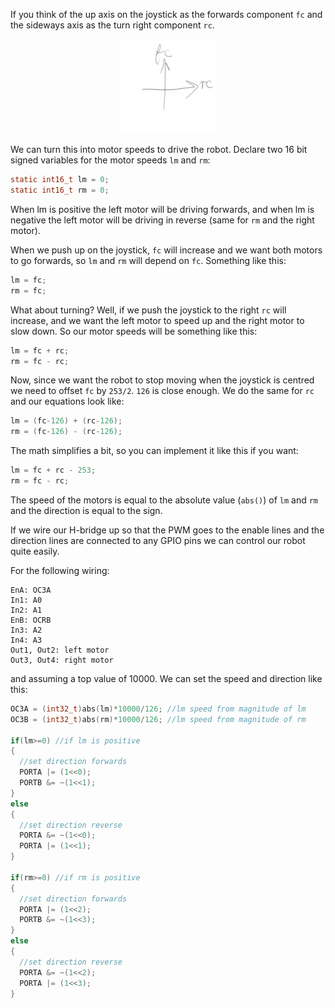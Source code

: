 If you think of the up axis on the joystick as the forwards component ```fc``` and the sideways axis as the turn right component ```rc```.

<p align="center"> <img src="fc-rc.png" alt="forwards component and right component" width="30%"> </p>

We can turn this into motor speeds to drive the robot. Declare two 16 bit signed variables for the motor speeds ```lm``` and ```rm```:

```c
static int16_t lm = 0;
static int16_t rm = 0;
```

When lm is positive the left motor will be driving forwards, and when lm is negative the left motor will be driving in reverse (same for ```rm``` and the right motor).

When we push up on the joystick, ```fc``` will increase and we want both motors to go forwards, so ```lm``` and ```rm``` will depend on ```fc```.
Something like this:

```c
lm = fc;
rm = fc;
```

What about turning? Well, if we push the joystick to the right ```rc``` will increase, and we want the left motor to speed up and the right motor to slow down.
So our motor speeds will be something like this:
```c
lm = fc + rc;
rm = fc - rc;
```

Now, since we want the robot to stop moving when the joystick is centred we need to offset ```fc``` by ```253/2```. ```126``` is close enough. We do the same for ```rc``` and our equations look like:
```c
lm = (fc-126) + (rc-126);
rm = (fc-126) - (rc-126);
```

The math simplifies a bit, so you can implement it like this if you want:
```c
lm = fc + rc - 253;
rm = fc - rc;
```

The speed of the motors is equal to the absolute value (```abs()```) of ```lm``` and ```rm``` and the direction is equal to the sign.

If we wire our H-bridge up so that the PWM goes to the enable lines and the direction lines are connected to any GPIO pins we can control our robot quite easily.

For the following wiring:
```
EnA: OC3A
In1: A0
In2: A1
EnB: OCRB
In3: A2
In4: A3
Out1, Out2: left motor
Out3, Out4: right motor
```
and assuming a top value of 10000. We can set the speed and direction like this:
```c
OC3A = (int32_t)abs(lm)*10000/126; //lm speed from magnitude of lm
OC3B = (int32_t)abs(rm)*10000/126; //lm speed from magnitude of rm

if(lm>=0) //if lm is positive
{
  //set direction forwards
  PORTA |= (1<<0);
  PORTB &= ~(1<<1);
}
else
{
  //set direction reverse
  PORTA &= ~(1<<0);
  PORTA |= (1<<1);
}

if(rm>=0) //if rm is positive
{
  //set direction forwards
  PORTA |= (1<<2);
  PORTB &= ~(1<<3);
}
else
{
  //set direction reverse
  PORTA &= ~(1<<2);
  PORTA |= (1<<3);
}
